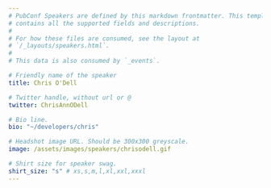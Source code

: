 ```yaml
---
# PubConf Speakers are defined by this markdown frontmatter. This template
# contains all the supported fields and descriptions.
#
# For how these files are consumed, see the layout at
# `/_layouts/speakers.html`.
#
# This data is also consumed by `_events`.

# Friendly name of the speaker
title: Chris O'Dell

# Twitter handle, without url or @
twitter: ChrisAnnODell

# Bio line.
bio: "~/developers/chris"

# Headshot image URL. Should be 300x300 greyscale.
image: /assets/images/speakers/chrisodell.gif

# Shirt size for speaker swag.
shirt_size: "s" # xs,s,m,l,xl,xxl,xxxl
---
```

